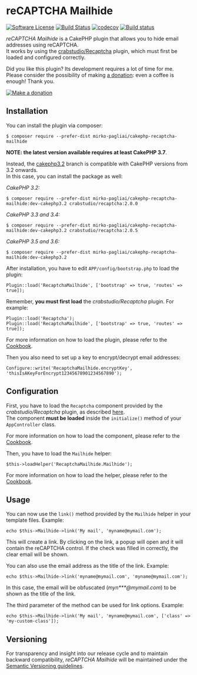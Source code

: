 # reCAPTCHA Mailhide

[![Software License](https://img.shields.io/badge/license-MIT-brightgreen.svg?style=flat-square)](LICENSE.txt)
[![Build Status](https://api.travis-ci.org/mirko-pagliai/cakephp-recaptcha-mailhide.svg?branch=master)](https://travis-ci.org/mirko-pagliai/cakephp-recaptcha-mailhide)
[![codecov](https://codecov.io/gh/mirko-pagliai/cakephp-recaptcha-mailhide/branch/master/graph/badge.svg)](https://codecov.io/gh/mirko-pagliai/cakephp-recaptcha-mailhide)
[![Build status](https://ci.appveyor.com/api/projects/status/hal81mkbmwcmfbmi?svg=true)](https://ci.appveyor.com/project/mirko-pagliai/cakephp-recaptcha-mailhide)

*reCAPTCHA Mailhide* is a CakePHP plugin that allows you to hide email addresses
using reCAPTCHA.  
It works by using the [crabstudio/Recaptcha](https://github.com/crabstudio/Recaptcha)
plugin, which must first be loaded and configured correctly.

Did you like this plugin? Its development requires a lot of time for me.  
Please consider the possibility of making [a donation](//paypal.me/mirkopagliai):
even a coffee is enough! Thank you.

[![Make a donation](https://www.paypalobjects.com/webstatic/mktg/logo-center/logo_paypal_carte.jpg)](//paypal.me/mirkopagliai)

## Installation
You can install the plugin via composer:

    $ composer require --prefer-dist mirko-pagliai/cakephp-recaptcha-mailhide

**NOTE: the latest version available requires at least CakePHP 3.7**.

Instead, the [cakephp3.2](//github.com/mirko-pagliai/cakephp-recaptcha-mailhide/tree/cakephp3.2)
branch is compatible with CakePHP versions from 3.2 onwards.  
In this case, you can install the package as well:

*CakePHP 3.2:*

    $ composer require --prefer-dist mirko-pagliai/cakephp-recaptcha-mailhide:dev-cakephp3.2 crabstudio/recaptcha:2.0.0

*CakePHP 3.3 and 3.4:*

    $ composer require --prefer-dist mirko-pagliai/cakephp-recaptcha-mailhide:dev-cakephp3.2 crabstudio/recaptcha:2.0.5

*CakePHP 3.5 and 3.6:*

    $ composer require --prefer-dist mirko-pagliai/cakephp-recaptcha-mailhide:dev-cakephp3.2
    
After installation, you have to edit `APP/config/bootstrap.php` to load the plugin:

    Plugin::load('RecaptchaMailhide', ['bootstrap' => true, 'routes' => true]);

Remember, **you must first load** the *crabstudio/Recaptcha* plugin. For example:

    Plugin::load('Recaptcha');
    Plugin::load('RecaptchaMailhide', ['bootstrap' => true, 'routes' => true]);

For more information on how to load the plugin, please refer to the 
[Cookbook](http://book.cakephp.org/3.0/en/plugins.html#loading-a-plugin).

Then you also need to set up a key to encrypt/decrypt email addresses:

    Configure::write('RecaptchaMailhide.encryptKey', 'thisIsAKeyForEncrypt12345678901234567890');

## Configuration
First, you have to load the `Recaptcha` component provided by the
*crabstudio/Recaptcha* plugin, as described [here](https://github.com/crabstudio/Recaptcha#load-component-and-configure).  
The component **must be loaded** inside the `initialize()` method of your
`AppController` class.

For more information on how to load the component, please refer to the 
[Cookbook](https://book.cakephp.org/3.0/en/controllers/components.html#configuring-components).

Then, you have to load the `Mailhide` helper:

    $this->loadHelper('RecaptchaMailhide.Mailhide');

For more information on how to load the helper, please refer to the 
[Cookbook](https://book.cakephp.org/3.0/en/views/helpers.html#configuring-helpers).

## Usage
You can now use the `link()` method provided by the `Mailhide` helper in your
template files. Example:

    echo $this->Mailhide->link('My mail', 'myname@mymail.com');

This will create a link. By clicking on the link, a popup will open and it will
contain the reCAPTCHA control. If the check was filled in correctly, the clear
email will be shown.

You can also use the email address as the title of the link. Example:

    echo $this->Mailhide->link('myname@mymail.com', 'myname@mymail.com');

In this case, the email will be obfuscated (*myn\*\*\*@mymail.com*) to be shown
as the title of the link.

The third parameter of the method can be used for link options. Example:

    echo $this->Mailhide->link('My mail', 'myname@mymail.com', ['class' => 'my-custom-class']);

## Versioning
For transparency and insight into our release cycle and to maintain backward 
compatibility, *reCAPTCHA Mailhide* will be maintained under the 
[Semantic Versioning guidelines](http://semver.org).
